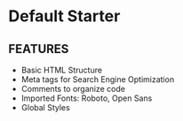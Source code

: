 # Default Starter

## FEATURES

- Basic HTML Structure
- Meta tags for Search Engine Optimization
- Comments to organize code
- Imported Fonts: Roboto, Open Sans
- Global Styles
